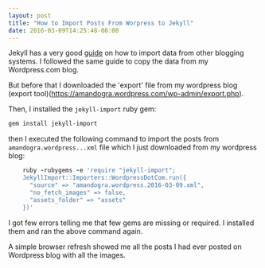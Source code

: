 ```yaml
---
layout: post
title: "How to Import Posts From Worpress to Jekyll"
date: 2016-03-09T14:25:48-08:00
---
```


Jekyll has a very good [guide](https://import.jekyllrb.com/docs/home/) on how to import data from other blogging systems. I followed the same guide to copy the data from my Wordpress.com blog. 
<!--more-->
But before that I downloaded the 'export' file from my wordpress blog (export tool)(https://amandogra.wordpress.com/wp-admin/export.php).

Then, I installed the `jekyll-import` ruby gem:

```bash
gem install jekyll-import
```

then I executed the following command to import the posts from `amandogra.wordpress...xml` file which I just downloaded from my wordpress blog:

```ruby
    ruby -rubygems -e 'require "jekyll-import";
    JekyllImport::Importers::WordpressDotCom.run({
      "source" => "amandogra.wordpress.2016-03-09.xml",
      "no_fetch_images" => false,
      "assets_folder" => "assets"
    })'
```

I got few errors telling me that few gems are missing or required. I installed them and ran the above command again.

A simple browser refresh showed me all the posts I had ever posted on Wordpress blog with all the images.
